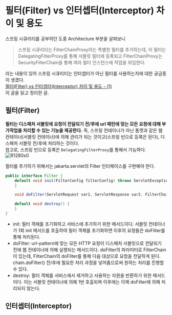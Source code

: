 # 필터(Filter) vs 인터셉터(Interceptor) 차이 및 용도
스프링 시큐리티를 공부하던 도중 Architecture 부분을 살펴보니  
> 스프링 시큐리티는 FilterChainProxy라는 특별한 필터를 추가하는데, 이 필터는 DelegatingFilterProxy를 통해 서블릿 필터에 등록되고 FilterChainProxy는 SecurityFilterChain을 통해 여러 필터 인스턴스에 작업을 위임한다.  
  
라는 내용이 있어 스프링 시큐리티는 인터셉터가 아닌 필터를 사용하는지에 대한 궁금증이 생겼다.  
[필터(Filter) vs 인터셉터(Interceptor) 차이 및 용도 - (1)](https://mangkyu.tistory.com/173)  
이 글을 읽고 정리한 글.  
  
## 필터(Filter)
**필터는 디스패처 서블릿에 요청이 전달되기 전/후에 url 패턴에 맞는 모든 요청에 대해 부가작업을 처리할 수 있는 기능을 제공한다.** 즉, 스프링 컨테이너가 아닌 톰캣과 같은 웹 컨테이너(서블릿 컨테이너)에 의해 관리가 되는 것이고(스프링 빈으로 등록은 된다), 디스패처 서블릿 전/후에 처리하는 것이다.  
참고로, 스프링 빈으로 등록은 `DelegatingFilterProxy`를 통해서 가능하다.  
![R1280x0](https://github.com/user-attachments/assets/c7daa5ea-4ae2-44e6-915d-e858647152bd)  
  
필터를 추가하기 위해서는 jakarta.servlet의 Filter 인터페이스를 구현해야 한다.  
```java
public interface Filter {
    default void init(FilterConfig filterConfig) throws ServletException {
    }

    void doFilter(ServletRequest var1, ServletResponse var2, FilterChain var3) throws IOException, ServletException;

    default void destroy() {
    }
}
```
- init: 필터 객체를 초기화하고 서비스에 추가하기 위한 메서드이다. 서블릿 컨테이너가 1회 init 메서드를 호출하여 필터 객체를 초기화하면 이후의 요청들은 doFilter를 통해 처리된다.  
- doFilter: url-pattern에 맞는 모든 HTTP 요청이 디스패처 서블릿으로 전달되기 전에 웹 컨테이너에 의해 실행되는 메서드이다. doFilter의 파라미터로 FilterChain이 있는데, FilterChain의 doFilter를 통해 다음 대상으로 요청을 전달하게 된다. chain.doFilter() 전/후에 필요한 처리 과정을 넣어줌으로써 원하는 처리를 진행할 수 있다.  
- destroy: 필터 객체를 서비스에서 제거하고 사용하는 자원을 반환하기 위한 메서드이다. 이는 서블릿 컨테이너에 의해 1번 호출되며 이후에는 이제 doFilter에 의해 처리되지 않는다.  
## 인터셉터(Interceptor)

